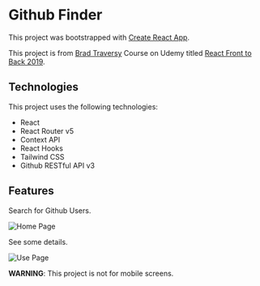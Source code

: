 # Github Finder

This project was bootstrapped with [Create React App](https://github.com/facebook/create-react-app).

This project is from [Brad Traversy](https://www.udemy.com/user/brad-traversy/) Course on Udemy titled [React Front to Back 2019](https://www.udemy.com/modern-react-front-to-back/).

## Technologies

This project uses the following technologies:

- React
- React Router v5
- Context API
- React Hooks
- Tailwind CSS
- Github RESTful API v3

## Features

Search for Github Users.

![Home Page](https://i.ibb.co/TBnNrP9/Screenshot-from-2019-08-30-18-17-21.png)

See some details.

![Use Page](https://i.ibb.co/xJk0Pq8/Screenshot-from-2019-08-30-18-17-46.png)

**WARNING**: This project is not for mobile screens.
